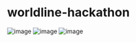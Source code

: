 # worldline-hackathon


![image](https://github.com/B-TAMILSELVAN/worldline-hackathon/assets/87471378/e95da585-7d5b-4b98-a0f5-776c3481ba29)
![image](https://github.com/B-TAMILSELVAN/worldline-hackathon/assets/87471378/b691e2b2-4364-443b-b338-ec7dbfa764e1)
![image](https://github.com/B-TAMILSELVAN/worldline-hackathon/assets/87471378/bbad6d05-39f1-4a0c-bfaf-9d71f1b93a32)
